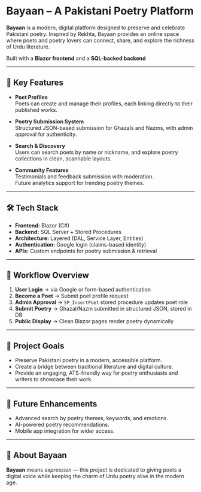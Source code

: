 # Bayaan – A Pakistani Poetry Platform  

**Bayaan** is a modern, digital platform designed to preserve and celebrate Pakistani poetry. Inspired by Rekhta, Bayaan provides an online space where poets and poetry lovers can connect, share, and explore the richness of Urdu literature.  

Built with a **Blazor frontend** and a **SQL-backed backend**

---

## 🌟 Key Features  

- **Poet Profiles**  
  Poets can create and manage their profiles, each linking directly to their published works.  

- **Poetry Submission System**  
  Structured JSON-based submission for Ghazals and Nazms, with admin approval for authenticity.  

- **Search & Discovery**  
  Users can search poets by name or nickname, and explore poetry collections in clean, scannable layouts.  

- **Community Features**  
  Testimonials and feedback submission with moderation.  
  Future analytics support for trending poetry themes.  

---

## 🛠️ Tech Stack  

- **Frontend:** Blazor (C#)  
- **Backend:** SQL Server + Stored Procedures  
- **Architecture:** Layered (DAL, Service Layer, Entities)  
- **Authentication:** Google login (claims-based identity)  
- **APIs:** Custom endpoints for poetry submission & retrieval  

---

## 🚀 Workflow Overview  

1. **User Login** → via Google or form-based authentication  
2. **Become a Poet** → Submit poet profile request  
3. **Admin Approval** → `SP_InsertPoet` stored procedure updates poet role  
4. **Submit Poetry** → Ghazal/Nazm submitted in structured JSON, stored in DB  
5. **Public Display** → Clean Blazor pages render poetry dynamically  

---

## 🎯 Project Goals  

- Preserve Pakistani poetry in a modern, accessible platform.  
- Create a bridge between traditional literature and digital culture.  
- Provide an engaging, ATS-friendly way for poetry enthusiasts and writers to showcase their work.  

---

## 🔮 Future Enhancements  

- Advanced search by poetry themes, keywords, and emotions.  
- AI-powered poetry recommendations.  
- Mobile app integration for wider access.  

---

## 📖 About Bayaan  

**Bayaan** means *expression* — this project is dedicated to giving poets a digital voice while keeping the charm of Urdu poetry alive in the modern age.  
